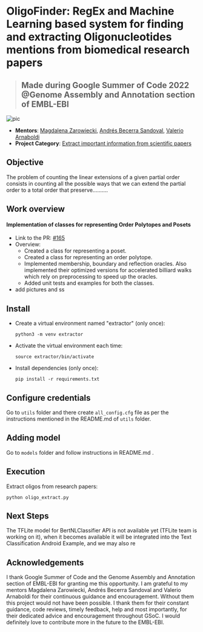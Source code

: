 # OligoFinder: RegEx and Machine Learning based system for finding and extracting Oligonucleotides mentions from biomedical research papers

> ## Made during Google Summer of Code 2022 @Genome Assembly and Annotation section of EMBL-EBI

![pic](https://user-images.githubusercontent.com/71775151/188505676-b48bbcb4-ef1f-42bf-be05-fcd3223370aa.jpg)
 
- **Mentors**: [Magdalena Zarowiecki](https://github.com/MagdalenaZZ), [Andrés Becerra Sandoval](https://github.com/abecerra), [Valerio Arnaboldi
](https://github.com/valearna) 
- **Project Category**: [Extract important information from scientific papers](https://summerofcode.withgoogle.com/programs/2022/projects/5b96vIqa)

## Objective
The problem of counting the linear extensions of a given partial order consists in counting all the possible ways that we can extend the partial order to a total order that preserve..........

## Work overview
#### Implementation of classes for representing Order Polytopes and Posets
  - Link to the PR: [#165](https://github.com/GeomScale/volume_approximation/pull/165)
  - Overview: 
    - Created a class for representing a poset.
    - Created a class for representing an order polytope.
    - Implemented membership, boundary and reflection oracles. Also implemented their optimized versions for accelerated billiard walks which rely on preprocessing to speed up the oracles.
    - Added unit tests and examples for both the classes.
  - add pictures and ss

## Install

- Create a virtual environment named "extractor" (only once):

  `python3 -m venv extractor`

- Activate the virtual environment each time:

  `source extractor/bin/activate`

- Install dependencies (only once):
  

  `pip install -r requirements.txt`
  
## Configure credentials

Go to `utils` folder and there create `all_config.cfg` file as per the instructions mentioned in the README.md of `utils` folder.

## Adding model

Go to `models` folder and follow instructions in README.md .

## Execution

Extract oligos from research papers:

`python oligo_extract.py`

## Next Steps
The TFLite model for BertNLClassifier API is not available yet (TFLite team is working on it), when it becomes available it will be integrated into the Text Classification Android Example, and we may also re

## Acknowledgements

I thank Google Summer of Code and the Genome Assembly and Annotation section of EMBL-EBI for granting me this opportunity. I am grateful to my mentors Magdalena Zarowiecki, Andrés Becerra Sandoval and Valerio Arnaboldi for their continuous guidance and encouragement. Without them this project would not have been possible. I thank them for their constant guidance, code reviews, timely feedback, help and most importantly, for their dedicated advice and encouragement throughout GSoC. I would definitely love to contribute more in the future to the EMBL-EBI.
